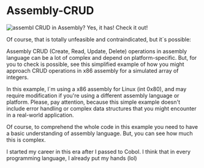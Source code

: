 # Assembly-CRUD
![assembl](https://github.com/roger-maia/Assembly-CRUD/assets/145753201/3fdf1bd4-9130-401d-baf4-9ce2eeec1fe6)
CRUD in Assembly? Yes, it has! Check it out! 

Of course, that is totally unfeasible and contraindicated, but it´s possible:

Assembly CRUD (Create, Read, Update, Delete) operations in assembly language can be a lot of complex and depend on platform-specific.
But, for you to check is possible, see this simplified example of how you might approach CRUD operations in x86 assembly for a simulated array of integers.

In this example, I´m using a x86 assembly for Linux (int 0x80), and may require modification if you're using a different assembly language or platform.
Please, pay attention, because this simple example doesn't include error handling or complex data structures that you might encounter in a real-world application.

Of course, to comprehend the whole code in this example you need to have a basic understanding of assembly language. But, you can see how much this is complex.

I started my career in this era after I passed to Cobol. I think that in every programming language, I already put my hands (lol)



